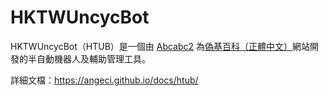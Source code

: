 # HKTWUncycBot

HKTWUncycBot（HTUB）是一個由 [Abcabc2](https://uncyclopedia.hk/wiki/User:Abcabc2) 為[偽基百科（正體中文）](https://uncyclopedia.hk)網站開發的半自動機器人及輔助管理工具。

詳細文檔：https://angeci.github.io/docs/htub/

